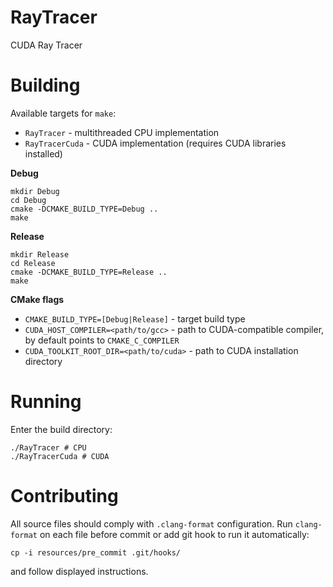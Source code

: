 # RayTracer
CUDA Ray Tracer

# Building

Available targets for `make`:

* `RayTracer` - multithreaded CPU implementation
* `RayTracerCuda` - CUDA implementation (requires CUDA libraries installed)

**Debug**
```
mkdir Debug
cd Debug
cmake -DCMAKE_BUILD_TYPE=Debug ..
make
```

**Release**
```
mkdir Release
cd Release
cmake -DCMAKE_BUILD_TYPE=Release ..
make
```

**CMake flags**

* `CMAKE_BUILD_TYPE=[Debug|Release]` - target build type
* `CUDA_HOST_COMPILER=<path/to/gcc>` - path to CUDA-compatible compiler, by default points to `CMAKE_C_COMPILER`
* `CUDA_TOOLKIT_ROOT_DIR=<path/to/cuda>` - path to CUDA installation directory

# Running

Enter the build directory:
```
./RayTracer # CPU
./RayTracerCuda # CUDA
```

# Contributing
All source files should comply with `.clang-format` configuration.
Run `clang-format` on each file before commit or add git hook to run it automatically:
```
cp -i resources/pre_commit .git/hooks/
```
and follow displayed instructions.
